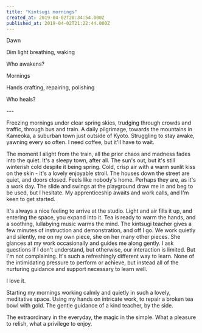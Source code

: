 ```yaml
---
title: "Kintsugi mornings"
created_at: 2019-04-02T20:34:54.000Z
published_at: 2019-04-02T21:22:44.000Z
---
```

Dawn

Dim light breathing, waking

Who awakens?

  

Mornings

Hands crafting, repairing, polishing

Who heals?

  

\---

  

Freezing mornings under clear spring skies, trudging through crowds and traffic, through bus and train. A daily pilgrimage, towards the mountains in Kameoka, a suburban town just outside of Kyoto. Struggling to stay awake, yawning every so often. I need coffee, but it'll have to wait. 

  

The moment I alight from the train, all the prior chaos and madness fades into the quiet. It's a sleepy town, after all. The sun's out, but it's still winterish cold despite it being spring. Cold, crisp air with a warm sunlit kiss on the skin - it's a lovely enjoyable stroll. The houses down the street are quiet, and doors closed. Feels like nobody's home. Perhaps they are, as it's a work day. The slide and swings at the playground draw me in and beg to be used, but I hesitate. My apprenticeship awaits and work calls, and I'm keen to get started.

  

It's always a nice feeling to arrive at the studio. Light and air fills it up, and entering the space, you expand into it. Tea is ready to warm the hands, and a soothing, lullabying music warms the mind. The kintsugi teacher gives a few minutes of instruction and demonstration, and off I go. We work quietly and silently, me on my own piece, she on her many other pieces. She glances at my work occasionally and guides me along gently. I ask questions if I don't understand, but otherwise, our interaction is limited. But I'm not complaining. It's such a refreshingly different way to learn. None of the intimidating pressure to perform or achieve, but instead all of the nurturing guidance and support necessary to learn well. 

  

I love it. 

  

Starting my mornings working calmly and quietly in such a lovely, meditative space. Using my hands on intricate work, to repair a broken tea bowl with gold. The gentle guidance of a kind teacher, by the side.

  

The extraordinary in the everyday, the magic in the simple. What a pleasure to relish, what a privilege to enjoy.
